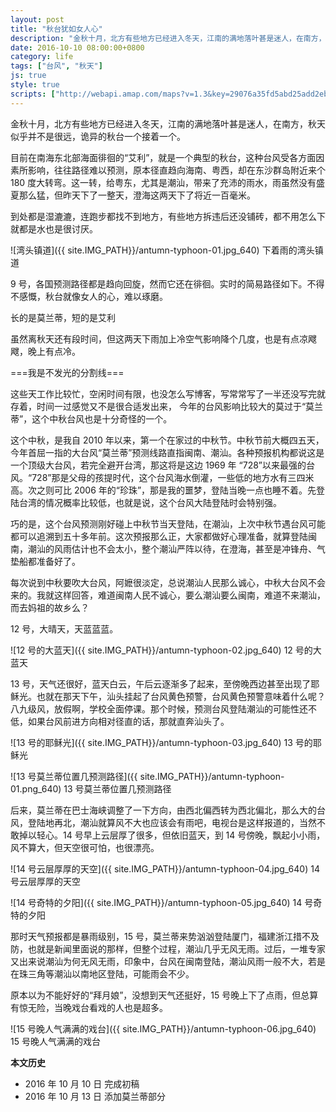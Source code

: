 ```yaml
---
layout: post
title: "秋台犹如女人心"
description: "金秋十月，北方有些地方已经进入冬天，江南的满地落叶甚是迷人，在南方，秋天似乎并不是很远，诡异的秋台一个接着一个。"
date: 2016-10-10 08:00:00+0800
category: life
tags: ["台风", "秋天"]
js: true
style: true
scripts: ["http://webapi.amap.com/maps?v=1.3&key=29076a35fd5abd25add2eb561488a73f"]
---
```


金秋十月，北方有些地方已经进入冬天，江南的满地落叶甚是迷人，在南方，秋天似乎并不是很远，诡异的秋台一个接着一个。

目前在南海东北部海面徘徊的“艾利”，就是一个典型的秋台，这种台风受各方面因素所影响，往往路径难以预测，原本径直趋向海南、粤西，却在东沙群岛附近来个 180 度大转弯。这一转，给粤东，尤其是潮汕，带来了充沛的雨水，雨虽然没有盛夏那么猛，但昨天下了一整天，澄海这两天下了将近一百毫米。

到处都是湿漉漉，连跑步都找不到地方，有些地方拆违后还没铺砖，都不用怎么下就都是水也是很讨厌。

![湾头镇道]({{ site.IMG_PATH}}/antumn-typhoon-01.jpg_640)
下着雨的湾头镇道

9 号，各国预测路径都是趋向回旋，然而它还在徘徊。实时的简易路径如下。不得不感慨，秋台就像女人的心，难以琢磨。

<div class="map" id="map"></div>
长的是莫兰蒂，短的是艾利

虽然离秋天还有段时间，但这两天下雨加上冷空气影响降个几度，也是有点凉飕飕，晚上有点冷。

===我是不发光的分割线===

这些天工作比较忙，空闲时间有限，也没怎么写博客，写常常写了一半还没写完就存着，时间一过感觉又不是很合适发出来， 今年的台风影响比较大的莫过于“莫兰蒂”，这个中秋台风也是十分奇怪的一个。

这个中秋，是我自 2010 年以来，第一个在家过的中秋节。中秋节前大概四五天，今年首屈一指的大台风“莫兰蒂”预测线路直指闽南、潮汕。各种预报机构都说这是一个顶级大台风，若完全避开台湾，那这将是这边 1969 年 “728”以来最强的台风。“728”那是父母的孩提时代，这个台风海水倒灌，一些低的地方水有三四米高。次之则可比 2006 年的“珍珠”，那是我的噩梦，登陆当晚一点也睡不着。先登陆台湾的情况概率比较低，也就是说，这个台风大陆登陆时会特别强。

巧的是，这个台风预测刚好碰上中秋节当天登陆，在潮汕，上次中秋节遇台风可能都可以追溯到五十多年前。这次预报那么正，大家都做好心理准备，就算登陆闽南，潮汕的风雨估计也不会太小，整个潮汕严阵以待，在澄海，甚至是冲锋舟、气垫船都准备好了。

每次说到中秋要吹大台风，阿嬷很淡定，总说潮汕人民那么诚心，中秋大台风不会来的。我就这样回答，难道闽南人民不诚心，要么潮汕要么闽南，难道不来潮汕，而去妈祖的故乡么？

12 号，大晴天，天蓝蓝蓝。

![12 号的大蓝天]({{ site.IMG_PATH}}/antumn-typhoon-02.jpg_640)
12 号的大蓝天

13 号，天气还很好，蓝天白云，午后云逐渐多了起来，至傍晚西边甚至出现了耶稣光。也就在那天下午，汕头挂起了台风黄色预警，台风黄色预警意味着什么呢？八九级风，放假啊，学校全面停课。那个时候，预测台风登陆潮汕的可能性还不低，如果台风前进方向相对径直的话，那就直奔汕头了。

![13 号的耶稣光]({{ site.IMG_PATH}}/antumn-typhoon-03.jpg_640)
13 号的耶稣光

![13 号莫兰蒂位置几预测路径]({{ site.IMG_PATH}}/antumn-typhoon-01.png_640)
13 号莫兰蒂位置几预测路径

后来，莫兰蒂在巴士海峡调整了一下方向，由西北偏西转为西北偏北，那么大的台风，登陆地再北，潮汕就算风不大也应该会有雨吧，电视台是这样报道的，当然不敢掉以轻心。14 号早上云层厚了很多，但依旧蓝天，到 14 号傍晚，飘起小小雨，风不算大，但天空很可怕，也很漂亮。

![14 号云层厚厚的天空]({{ site.IMG_PATH}}/antumn-typhoon-04.jpg_640)
14 号云层厚厚的天空

![14 号奇特的夕阳]({{ site.IMG_PATH}}/antumn-typhoon-05.jpg_640)
14 号奇特的夕阳

那时天气预报都是暴雨级别，15 号，莫兰蒂来势汹汹登陆厦门，福建浙江措不及防，也就是新闻里面说的那样，但整个过程，潮汕几乎无风无雨。过后，一堆专家又出来说潮汕为何无风无雨，印象中，台风在闽南登陆，潮汕风雨一般不大，若是在珠三角等潮汕以南地区登陆，可能雨会不少。

原本以为不能好好的“拜月娘”，没想到天气还挺好，15 号晚上下了点雨，但总算有惊无险，当晚戏台看戏的人也是超多。

![15 号晚人气满满的戏台]({{ site.IMG_PATH}}/antumn-typhoon-06.jpg_640)
15 号晚人气满满的戏台


**本文历史**

* 2016 年 10 月 10 日 完成初稿
* 2016 年 10 月 13 日 添加莫兰蒂部分

<!--<style>
.map {
    width: 100%;
    height: 0;
    padding-bottom: 67%
}
.map .amap-copyright, .amap-logo {
    z-index: 0;
    color: #fff;
}
.map a:after {
    display: none
}
.map .marker-circle{
    width: 9px;
    height: 9px;
    border: 3px solid #fff;
    border-radius: 99em;
    box-shadow: 1px 1px 0 rgba(0,0,0,.4);
}
.map .marker-circle.green{
    background-color: #60AB43;
}
.map .marker-circle.red{
    background-color: #f80000;
}
.map .marker-circle.black{
    background-color: #000000;
}
.map .running-distance{
   background-color: #000;
   font-size: 10px;
   font-family: 'AlternateBoldFont', 'MHei PRC Bold';
   color: #fff;
   width: 45px;
   height: 24px;
   line-height: 24px;
   text-align: right;
   border-top-left-radius: 12px;
   border-bottom-left-radius: 12px;
   position: relative;
   white-space: nowrap;
}
.map .running-distance:after{
   content: "";
   right: -24px;
   top: 0;
   position: absolute;
   height: 0;
   width: 0;
   border: 12px solid transparent;
   border-left-color: #000;
}
.map .running-distance .running-number{
   color: #83DD00;
}
</style> -->
<!--<script>
var lineArr = [];
var script = document.createElement("script");
script.setAttribute("src", "http://typhoon.zjwater.gov.cn/Api/TyphoonInfo/201619?callback=jsonpCallback1");
document.getElementsByTagName("body")[0].appendChild(script);
function jsonpCallback1(result) {
    var points  = result[0].points;
    for (var i = 0; i < points.length; i++){
        var point = [];
        point[0] = points[i].lng;
        point[1] = points[i].lat;
        lineArr[i] = point;
    }
    drawMap(lineArr);
}
var googleLayer = new AMap.TileLayer({
    getTileUrl: 'http://mt{1,2,3,0}.google.cn/vt/lyrs=s&hl=zh-CN&gl=cn&x=[x]&y=[y]&z=[z]&s=Galile',
    zIndex: 0
});
var roadNetLayer = new AMap.TileLayer.RoadNet({zIndex:1});
var map = new AMap.Map('map', {
    resizeEnable: true,
    center: [122.8394,24.0576],
    layers:[googleLayer,roadNetLayer],
    zoom: 5 
});
function drawMap(lineArr){
    var polyline = new AMap.Polyline({
        map: map,
        path: lineArr,
        strokeColor: "#52EE06",
        strokeOpacity: 1,
        strokeWeight: 3,
        strokeStyle: "solid"
    });
    polyline.setMap(map);
}

var lineArr1 = [];
var script = document.createElement("script");
script.setAttribute("src", "http://typhoon.zjwater.gov.cn/Api/TyphoonInfo/201614?callback=jsonpCallback2");
document.getElementsByTagName("body")[0].appendChild(script);
function jsonpCallback2(result) {
    var points  = result[0].points;
    for (var i = 0; i < points.length; i++){
        var point = [];
        point[0] = points[i].lng;
        point[1] = points[i].lat;
        lineArr1[i] = point;
    }
    drawMap(lineArr1);
}
</script>-->
